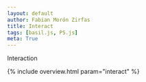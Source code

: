```yaml
---
layout: default
author: Fabian Morón Zirfas
title: Interact
tags: [basil.js, P5.js]
meta: True
---
```


Interaction

{% include overview.html param="interact" %}